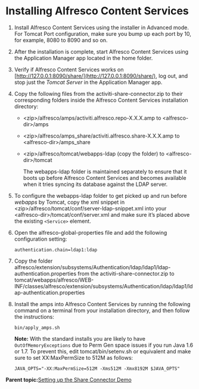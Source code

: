 # Installing Alfresco Content Services

1.  Install Alfresco Content Services using the installer in Advanced mode. For Tomcat Port configuration, make sure you bump up each port by 10, for example, 8080 to 8090 and so on.
2.  After the installation is complete, start Alfresco Content Services using the Application Manager app located in the home folder.
3.  Verify if Alfresco Content Services works on [http://127.0.0.1:8090/share/](http://127.0.0.1:8090/share/), log out, and stop just the *Tomcat Server* in the Application Manager app.
4.  Copy the following files from the activiti-share-connector.zip to their corresponding folders inside the Alfresco Content Services installation directory:
    -   <zip\>/alfresco/amps/activiti.alfresco.repo-X.X.X.amp to <alfresco-dir\>/amps

    -   <zip\>/alfresco/amps\_share/activiti.alfresco.share-X.X.X.amp to <alfresco-dir\>/amps\_share

    -   <zip\>/alfresco/tomcat/webapps-ldap \(copy the folder\) to <alfresco-dir\>/tomcat

        The webapps-ldap folder is maintained separately to ensure that it boots up before Alfresco Content Services and becomes available when it tries syncing its database against the LDAP server.

5.  To configure the webapps-ldap folder to get picked up and run before *webapps* by Tomcat, copy the xml snippet in <zip\>/alfresco/tomcat/conf/server-ldap-snippet.xml into your <alfresco-dir\>/tomcat/conf/server.xml and make sure it’s placed above the existing `<Service>` element.
6.  Open the alfresco-global-properties file and add the following configuration setting:

    ```
    authentication.chain=ldap1:ldap
    ```

7.  Copy the folder alfresco/extension/subsystems/Authentication/ldap/ldap1/ldap-authentication.properties from the activiti-share-connector.zip to tomcat/webapps/alfresco/WEB-INF/classes/alfresco/extension/subsystems/Authentication/ldap/ldap1/ldap-authentication.properties
8.  Install the amps into Alfresco Content Services by running the following command on a terminal from your installation directory, and then follow the instructions:

    ```
    bin/apply_amps.sh
    ```

    **Note:** With the standard installs you are likely to have `OutOfMemoryExceptions` due to Perm Gen space issues if you run Java 1.6 or 1.7. To prevent this, edit tomcat/bin/setenv.sh or equivalent and make sure to set XX:MaxPermSize to 512M as follows:

    ```
    JAVA_OPTS="-XX:MaxPermSize=512M -Xms512M -Xmx8192M $JAVA_OPTS"
    ```


**Parent topic:**[Setting up the Share Connector Demo](../topics/demo_setup.md)

